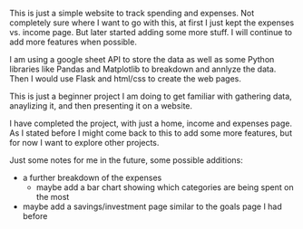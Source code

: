 This is just a simple website to track spending and expenses. Not completely sure where I want to go with this, at first I just kept the expenses vs. income page. But later started adding some more stuff. I will continue to add more features when possible.

I am using a google sheet API to store the data as well as some Python libraries like Pandas and Matplotlib to breakdown and annlyze the data. Then I would use Flask and html/css to create the web pages.

This is just a beginner project I am doing to get familiar with gathering data, anaylizing it, and then presenting it on a website.

I have completed the project, with just a home, income and expenses page. As I stated before I might come back to this to add some more features, but for now I want to explore other projects.


Just some notes for me in the future, some possible additions:
- a further breakdown of the expenses
    - maybe add a bar chart showing which categories are being spent on the most
- maybe add a savings/investment page similar to the goals page I had before
